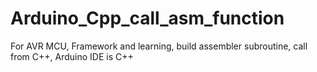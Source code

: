 # Arduino_Cpp_call_asm_function
For AVR MCU, Framework and learning, build assembler subroutine, call from C++, Arduino IDE is C++
